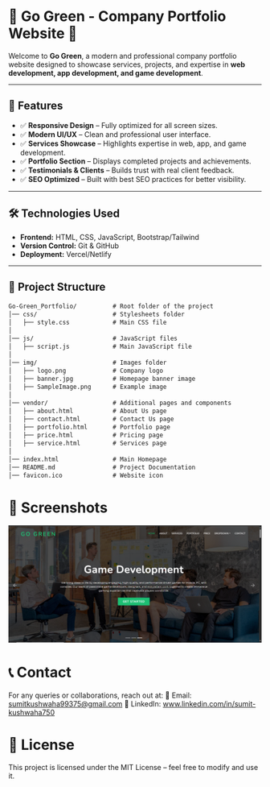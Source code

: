 

# 🌿 Go Green - Company Portfolio Website 🚀

Welcome to **Go Green**, a modern and professional company portfolio website designed to showcase services, projects, and expertise in **web development, app development, and game development**.

---

## 📌 Features

- ✅ **Responsive Design** – Fully optimized for all screen sizes.  
- ✅ **Modern UI/UX** – Clean and professional user interface.  
- ✅ **Services Showcase** – Highlights expertise in web, app, and game development.  
- ✅ **Portfolio Section** – Displays completed projects and achievements.  
- ✅ **Testimonials & Clients** – Builds trust with real client feedback.  
- ✅ **SEO Optimized** – Built with best SEO practices for better visibility.  

---

## 🛠️ Technologies Used

- **Frontend:** HTML, CSS, JavaScript, Bootstrap/Tailwind  
- **Version Control:** Git & GitHub  
- **Deployment:** Vercel/Netlify  

---

## 📂 Project Structure

```plaintext
Go-Green_Portfolio/          # Root folder of the project
│── css/                     # Stylesheets folder
│   ├── style.css            # Main CSS file
│        
│── js/                      # JavaScript files
│   ├── script.js            # Main JavaScript file
│   
│── img/                     # Images folder         
│   ├── logo.png             # Company logo
│   ├── banner.jpg           # Homepage banner image
│   ├── SampleImage.png      # Example image
│
│── vendor/                  # Additional pages and components
│   ├── about.html           # About Us page
│   ├── contact.html         # Contact Us page
│   ├── portfolio.html       # Portfolio page
│   ├── price.html           # Pricing page
│   ├── service.html         # Services page
│
│── index.html               # Main Homepage
│── README.md                # Project Documentation
│── favicon.ico              # Website icon
```



# 📸 Screenshots

![Sample Image](img/SampleImage.png)


# 📞 Contact
For any queries or collaborations, reach out at:
📧 Email: sumitkushwaha99375@gmail.com
📱 LinkedIn: www.linkedin.com/in/sumit-kushwaha750

# 📜 License
This project is licensed under the MIT License – feel free to modify and use it.










